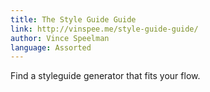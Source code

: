 ```yaml
---
title: The Style Guide Guide
link: http://vinspee.me/style-guide-guide/
author: Vince Speelman
language: Assorted
---
```


Find a styleguide generator that fits your flow.